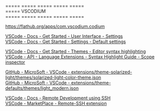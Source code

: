 ===== ===== ===== ===== =====  
===== VSCODIUM  
===== ===== ===== ===== =====  

https://flathub.org/apps/com.vscodium.codium  

[VSCode - Docs - Get Started - User Interface - Settings](https://code.visualstudio.com/docs/getstarted/userinterface#_settings)  
[VSCode - Docs - Get Started - Settings - Default settings](https://code.visualstudio.com/docs/getstarted/settings#_default-settings)  

[VSCode - Docs - Get Started - Themes - Editor syntax highlighting](https://code.visualstudio.com/docs/getstarted/themes#_editor-syntax-highlighting)  
[VSCode - API - Language Extensions - Syntax Highlight Guide - Scope inspector](https://code.visualstudio.com/api/language-extensions/syntax-highlight-guide#scope-inspector)  

[GitHub - MicroSoft - VSCode - extensions/theme-solarized-light/themes/solarized-light-color-theme.json](https://github.com/microsoft/vscode/blob/main/extensions/theme-solarized-light/themes/solarized-light-color-theme.json)  
[GitHub - MicroSoft - VSCode - extensions/theme-defaults/themes/light\_modern.json](https://github.com/microsoft/vscode/blob/main/extensions/theme-defaults/themes/light_modern.json)  

[VSCode - Docs - Remote Development using SSH](https://code.visualstudio.com/docs/remote/ssh)  
[VSCode - MarketPlace - Remote-SSH extension](https://marketplace.visualstudio.com/items?itemName=ms-vscode-remote.remote-ssh)  

